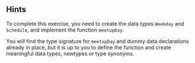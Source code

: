 ## Hints

To complete this exercise, you need to create the data types `Weekday`
and `Schedule`, and implement the function `meetupDay`.

You will find the type signature for `meetupDay` and dummy data declarations
already in place, but it is up to you to define the function and create
meaningful data types, newtypes or type synonyms.
